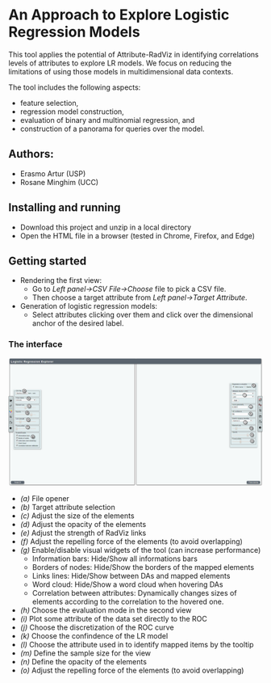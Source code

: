 # An Approach to Explore Logistic Regression Models
This tool applies the potential of Attribute-RadViz in identifying correlations levels of attributes to explore LR models. We focus on reducing the limitations of using those models in multidimensional data contexts. 

The tool includes the following aspects:
* feature selection,
* regression model construction,
* evaluation of binary and multinomial regression, and 
* construction of a panorama for queries over the model.

## Authors:

  * Erasmo Artur (USP)
  * Rosane Minghim (UCC)

## Installing and running

* Download this project and unzip in a local directory
* Open the HTML file in a browser (tested in Chrome, Firefox, and Edge)

## Getting started

* Rendering the first view:
  * Go to _Left panel->CSV File->Choose_ file to pick a CSV file.
  * Then choose a target attribute from _Left panel->Target Attribute_.
* Generation of logistic regression models:
  * Select attributes clicking over them and click over the dimensional anchor of the desired label.

### The interface

![Screen of the interface](https://raw.githubusercontent.com/erasmoartur/lrxptool/master/imgs/screen_interface.png)

* _(a)_ File opener
* _(b)_ Target attribute selection
* _(c)_ Adjust the size of the elements
* _(d)_ Adjust the opacity of the elements
* _(e)_ Adjust the strength of RadViz links
* _(f)_ Adjust the repelling force of the elements (to avoid overlapping)
* _(g)_ Enable/disable visual widgets of the tool (can increase performance)
  * Information bars: Hide/Show all informations bars
  * Borders of nodes: Hide/Show the borders of the mapped elements
  * Links lines: Hide/Show between DAs and mapped elements
  * Word cloud:  Hide/Show a word cloud when hovering DAs
  * Correlation between attributes: Dynamically changes sizes of elements according to the correlation to the hovered one.
* _(h)_ Choose the evaluation mode in the second view
* _(i)_ Plot some attribute of the data set directly to the ROC
* _(j)_ Choose the discretization of the ROC curve
* _(k)_ Choose the confindence of the LR model
* _(l)_ Choose the attribute used in to identify mapped items by the tooltip
* _(m)_ Define the sample size for the view 
* _(n)_ Define the opacity of the elements
* _(o)_ Adjust the repelling force of the elements (to avoid overlapping)
